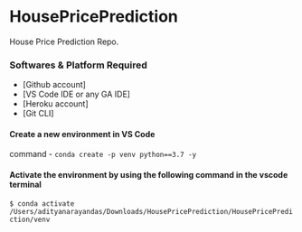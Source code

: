 # HousePricePrediction
House Price Prediction Repo.

### Softwares & Platform Required
 - [Github account]
 - [VS Code IDE or any GA IDE]
 - [Heroku account]
 - [Git CLI]
 
#### Create a new environment in VS Code
command - `conda create -p venv python==3.7 -y`
#### Activate the environment by using the following command in the vscode terminal
 `$ conda activate /Users/adityanarayandas/Downloads/HousePricePrediction/HousePricePrediction/venv`
